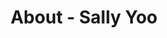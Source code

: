 ---
id: sally_yoo
permalink: "/about/sally_yoo"
full_name: Sally Yoo
title: About - Sally Yoo
role: Sr. UX Researcher and Designer
image: 
about: Sally is a mission-driven Product Designer specializing in the DoD Domain. Her strengths include experience design, user research, research in complex domains, design strategy and building design roadmaps. In addition to UX/UI design, Sally also has a background in C++/C# development on legacy USAF software applications.  As an undergraduate, she studied Biophysics and first learned to write software while doing research analyzing the flexibility of proteins by manipulating crystallographic data with Python. Sally likes to listen to podcasts & audiobooks, draw, paint, craft, play instruments, write and record music, and sometimes even perform in front of other people.
github: 
linkedin: 
featimg: "/assets/aboutBanner1.jpg"
layout: about/profile
---